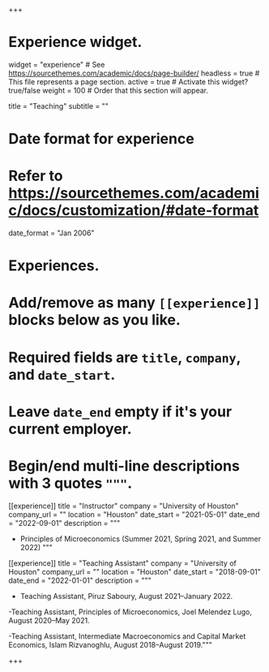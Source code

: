 +++
# Experience widget.
widget = "experience"  # See https://sourcethemes.com/academic/docs/page-builder/
headless = true  # This file represents a page section.
active = true  # Activate this widget? true/false
weight = 100  # Order that this section will appear.

title = "Teaching"
subtitle = ""

# Date format for experience
#   Refer to https://sourcethemes.com/academic/docs/customization/#date-format
date_format = "Jan 2006"

# Experiences.
#   Add/remove as many `[[experience]]` blocks below as you like.
#   Required fields are `title`, `company`, and `date_start`.
#   Leave `date_end` empty if it's your current employer.
#   Begin/end multi-line descriptions with 3 quotes `"""`.
[[experience]]
  title = "Instructor"
  company = "University of Houston"
  company_url = ""
  location = "Houston"
  date_start = "2021-05-01"
  date_end = "2022-09-01"
  description = """
  - Principles of Microeconomics (Summer 2021, Spring 2021, and Summer 2022)
  """

[[experience]]
  title = "Teaching Assistant"
  company = "University of Houston"
  company_url = ""
  location = "Houston"
  date_start = "2018-09-01"
  date_end = "2022-01-01"
  description = """
  - Teaching Assistant, Piruz Saboury, August 2021–January 2022. 
  
  -Teaching Assistant, Principles of Microeconomics, Joel Melendez Lugo, August 2020–May 2021. 
  
  -Teaching Assistant, Intermediate Macroeconomics and Capital Market Economics, Islam Rizvanoghlu, August 2018–August 2019."""

+++
